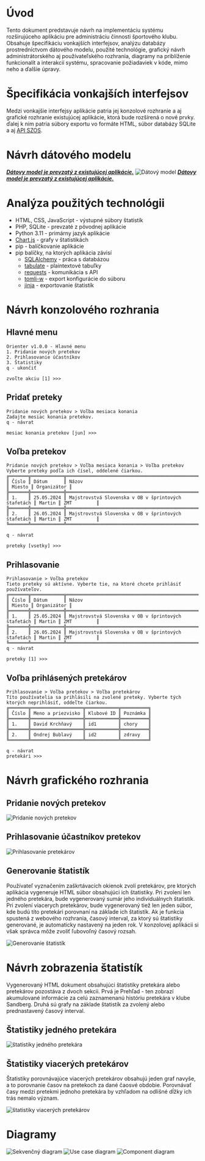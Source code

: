 # Úvod
Tento dokument predstavuje návrh na implementáciu systému rozširujúceho aplikáciu pre administráciu činnosti športového klubu. Obsahuje špecifikáciu vonkajších interfejsov, analýzu databázy prostredníctvom dátového modelu, použité technológie, grafický návrh administrátorského aj používateľského rozhrania, diagramy na priblíženie funkcionalít a interakcií systému, spracovanie
požiadaviek v kóde, mimo neho a ďalšie úpravy.

# Špecifikácia vonkajších interfejsov
Medzi vonkajšie interfejsy aplikácie patria jej konzolové rozhranie a aj grafické rozhranie existujúcej aplikácie, ktorá bude rozšírená o nové prvky. ďalej k nim patria súbory exportu vo formáte HTML, súbor databázy SQLite a aj [API SZOS](https://sandberg.orienteering.sk/api/API-dokumentacia.html).

# Návrh dátového modelu
<u>_**Dátovy model je prevzatý z existujúcej aplikácie.**_</u>
![Dátový model](images/realita_db.png)
<u>_**Dátovy model je prevzatý z existujúcej aplikácie.**_</u>

# Analýza použitých technológii
- HTML, CSS, JavaScript - výstupné súbory štatistík
- PHP, SQLite - prevzaté z pôvodnej aplikácie
- Python 3.11 - primárny jazyk aplikácie
- [Chart.js](https://www.w3schools.com/js/js_graphics_chartjs.asp) - grafy v štatistikách
- pip - balíčkovanie aplikácie
- pip balíčky, na ktorých aplikácia závisí
	- [SQLAlchemy](https://docs.sqlalchemy.org/en/20/) - práca s databázou
	- [tabulate](https://pypi.org/project/tabulate/) - plaintextové tabuľky
	- [requests](https://pypi.org/project/requests/) - komunikácia s API
	- [tomli-w](https://pypi.org/project/tomli-w/) - export konfigurácie do súboru
	- [jinja](https://jinja.palletsprojects.com/en/3.0.x/) - exportovanie štatistík

# Návrh konzolového rozhrania
## Hlavné menu
```
Orienter v1.0.0 - Hlavné menu
1. Pridanie nových pretekov
2. Prihlasovanie účastníkov
3. Štatistiky
q - ukončiť

zvoľte akciu [1] >>>
```

## Pridať preteky
```
Pridanie nových pretekov > Voľba mesiaca konania
Zadajte mesiac konania pretekov.
q - návrat

mesiac konania pretekov [jun] >>>
```

## Voľba pretekov
```
Pridanie nových pretekov > Voľba mesiaca konania > Voľba pretekov
Vyberte preteky podľa ich čísel, oddelené čiarkou.
╔═══════╦════════════╦═════════════════════════════════════════════════════╦════════╦═════════════╗
║ Číslo ║ Dátum      ║ Názov                                               ║ Miesto ║ Organizátor ║
╠═══════╬════════════╬═════════════════════════════════════════════════════╬════════╬═════════════╣
║ 1.    ║ 25.05.2024 ║ Majstrovstvá Slovenska v OB v šprintových štafetách ║ Martin ║ ZMT         ║
╠═══════╬════════════╬═════════════════════════════════════════════════════╬════════╬═════════════╣
║ 2.    ║ 26.05.2024 ║ Majstrovstvá Slovenska v OB v šprintových štafetách ║ Martin ║ ZMT         ║
╚═══════╩════════════╩═════════════════════════════════════════════════════╩════════╩═════════════╝

q - návrat

preteky [vsetky] >>>
```

## Prihlasovanie
```
Prihlasovanie > Voľba pretekov
Tieto preteky sú aktívne. Vyberte tie, na ktoré chcete prihlásiť používateľov.
╔═══════╦════════════╦═════════════════════════════════════════════════════╦════════╦═════════════╗
║ Číslo ║ Dátum      ║ Názov                                               ║ Miesto ║ Organizátor ║
╠═══════╬════════════╬═════════════════════════════════════════════════════╬════════╬═════════════╣
║ 1.    ║ 25.05.2024 ║ Majstrovstvá Slovenska v OB v šprintových štafetách ║ Martin ║ ZMT         ║
╠═══════╬════════════╬═════════════════════════════════════════════════════╬════════╬═════════════╣
║ 2.    ║ 26.05.2024 ║ Majstrovstvá Slovenska v OB v šprintových štafetách ║ Martin ║ ZMT         ║
╚═══════╩════════════╩═════════════════════════════════════════════════════╩════════╩═════════════╝
q - návrat

preteky [1] >>>
```

## Voľba prihlásených pretekárov
```
Prihlasovanie > Voľba pretekov > Voľba pretekárov
Títo používatelia sa prihlásili na zvolené preteky. Vyberte tých ktorých neprihlásiť, oddeľte čiarkou.
╔═══════╦═══════════════════╦════════════╦══════════╗
║ Číslo ║ Meno a priezvisko ║ Klubové ID ║ Poznámka ║
╠═══════╬═══════════════════╬════════════╬══════════╣
║ 1.    ║ David Krchňavý    ║ id1        ║ chory    ║
╠═══════╬═══════════════════╬════════════╬══════════╣
║ 2.    ║ Ondrej Bublavý    ║ id2        ║ zdravy   ║
╚═══════╩═══════════════════╩════════════╩══════════╝

q - návrat
pretekári >>>
```

# Návrh grafického rozhrania
## Pridanie nových pretekov
![Pridanie nových pretekov](images/novy_pretek.png)

## Prihlasovanie účastníkov pretekov
![Prihlasovanie pretekárov](images/pridanie_pretekov.png)

## Generovanie štatistík
Používateľ vyznačením zaškrtávacích okienok zvolí pretekárov, pre ktorých aplikácia vygeneruje HTML súbor obsahujúci ich štatistiky. Pri zvolení len jedného pretekára, bude vygenerovaný sumár jeho individuálnych štatistík. Pri zvolení viacerych pretekárov, bude vygenerovaný tiež len jeden súbor, kde budú títo pretekári porovnaní na základe ich štatistík. Ak je funkcia spustená z webového rozhrania, časový interval, za ktorý sú štatistiky generované, je automaticky nastavený na jeden rok. V konzolovej aplikácii si však správca môže zvoliť ľubovoľný časový rozsah.

![Generovanie štatistík](images/generovanie_statistik.png)

# Návrh zobrazenia štatistík
Vygenerovaný HTML dokument obsahujúci štatistiky pretekára alebo pretekárov pozostáva z dvoch sekcii. Prvá je Prehľad - ten zobrazí akumulované informácie za celú zaznamenanú históriu pretekára v klube Sandberg. Druhá sú grafy na základe štatistík za zvolený alebo prednastavený časový interval. 

## Štatistiky jedného pretekára
![štatistiky jedného pretekára](images/statistics_mockup_one_racer.jpeg)

## Štatistiky viacerých pretekárov
Štatistiky porovnávajúce viacerých pretekárov obsahujú jeden graf navyše, a to porovnanie časov na pretekoch za dané čaosvé obdobie. Porovnávať časy medzi pretekmi jednoho pretekára by vzhľadom na odlišné dĺžky ich trás nemalo význam.

![štatistiky viacerých pretekárov](images/statistics_mockup_multiple_racers.jpeg)

# Diagramy
![Sekvenčný diagram](images/sekvencny_diagram.png)
![Use case diagram](images/use_case_diagram.png)
![Component diagram](images/komponent_diagram.png)
